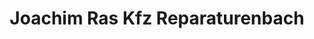 ---
title: "Joachim Ras Kfz Reparaturenbach"
url: /mayen/joachim-ras-kfz-reparaturenbach/
shop: Autowerkstatt
---